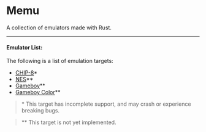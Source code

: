 # Memu
A collection of emulators made with Rust.

---

#### Emulator List:
The following is a list of emulation targets:
- [CHIP-8](https://en.wikipedia.org/wiki/CHIP-8)*
- [NES](https://en.wikipedia.org/wiki/Nintendo_Entertainment_System)**
- [Gameboy](https://en.wikipedia.org/wiki/Game_Boy)**
- [Gameboy Color](https://en.wikipedia.org/wiki/Game_Boy_Color)**

> \* This target has incomplete support, and may crash or experience breaking bugs.

> \** This target is not yet implemented.